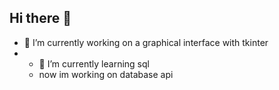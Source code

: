 ## Hi there 👋
- 🔭 I’m currently working on a graphical interface with tkinter
- - 🌱 I’m currently learning sql
  - now im working on database api
<!--
**LuisFuentes-p/LuisFuentes-p** is a ✨ _special_ ✨ repository because its `README.md` (this file) appears on your GitHub profile.

Here are some ideas to get you started:

- 🔭 I’m currently working on ...
- 🌱 I’m currently learning ...
- 👯 I’m looking to collaborate on ...
- 🤔 I’m looking for help with ...
- 💬 Ask me about ...
- 📫 How to reach me: ...
- 😄 Pronouns: ...
- ⚡ Fun fact: ...
-->
